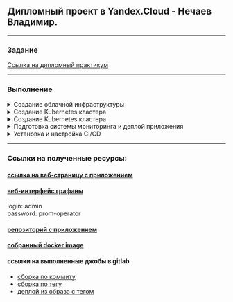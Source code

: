 ## Дипломный проект в Yandex.Cloud - Нечаев Владимир.

---

### Задание

[Ссылка на дипломный практикум](https://github.com/netology-code/devops-diplom-yandexcloud/blob/780e41858bcff72855d9c3aa06733287b368c623/README.md)

---

### Выполнение

<details>
<summary>Создание облачной инфраструктуры</summary>

1. Создал сервисный аккаунт в Yandex.Cloud с достаточными правами.
   
   - Создал аккаунт `yc iam service-account create --name sa-dip`
   - Назначил права `yc resource-manager folder add-access-binding default --role admin --subject serviceAccount:===++ aje*-из предыдущей команды ++===`
   - Получил ключ `yc iam key create --folder-name default --service-account-name sa-dip --output key.json`

2. Сделал terraform который создаст специальную сервисную учетку `tf-dip` и бакет для terraform backend в основном проекте [в отдельной папке](./prep/) и запустил его
   
`terraform apply --auto-approve`

![](media/prep1.png)

![](media/bucket.png)

3. Сделал основновной манифест terraform с VPC и запустил его используя ключи из backend.key (из предыдущего шага) [в папке terraform](./terraform/)

`terraform init -backend-config="access_key=***" -backend-config="secret_key=***"`

`terraform apply --auto-approve`

![](media/net.png)

`terraform destroy` и `terraform apply` отработали корректно

![](media/tf-des.png)

![](media/tf-app.png)

</details>

<details>
<summary>Создание Kubernetes кластера</summary>
    
1. При использовании манифестов `./terraform/vm-masters.tf`, `./terraform/vm-workers.tf` и `./terraform/ansible.tf`. будут развернуты ВМ и кластер через kubespray.

2. Установленный kubespray, переместил в `./ansible/kubespray`

```shell
wget https://github.com/kubernetes-sigs/kubespray/archive/refs/tags/v2.21.0.tar.gz
tar -xvzf v2.21.0.tar.gz
mv kubespray-2.21.0 kubespray
python3 -m pip install --upgrade pip
pip3 install -r kubespray/requirements.txt
```
3. Запустил `terraform apply --auto-approve` 

![](media/ans-done.png)

4. Проверил кластер

![](media/cluster-test1.png) 

![](media/cluster-test2.png)

</details>

<details>
<summary>Создание Kubernetes кластера</summary>
   
1. Создал отдельны репозиторий для тестого приложения [отдельный репозиторий](https://github.com/vanechaev/testapp.git). В котором находится HTML-страница и Docker-файл создающий конетейнер с nginx.

2. Скачал, забилдил и запушил

 ![](media/test-app1.png) 
 
 ![](media/test-app2.png)

</details>

<details>
<summary>Подготовка системы мониторинга и деплой приложения</summary>

1. Используя манифест `./terraform/monitoring.tf` и helm, поднимится сервис  `./k8s/s-grafana.yaml`

2. Используя манифест `./terraform/balance.tf` будет развернут балансировщик для доступа к grafana и testapp.

3. Используя манифест `./terraform/testapp.tf` в k8s развернется тестовое приложение.

![](media/nlb.png)  

![](media/db-graf.png)  

![](media/app-80.png)

</details>

<details>
<summary>Установка и настройка CI/CD</summary>

1. Перенес на GitLab код приложения [репозиторий](https://gitlab.com/vanechaev/testapp.git)

2. Установил Агента в кластер с помощью helm используя манифест `./terraform/cicd.tf`

![](media/gitlab-ag.png)

3. В файле [.gitlab-ci.yml](https://gitlab.com/vanechaev/testapp/-/blob/main/.gitlab-ci.yml?ref_type=heads) настроил пайплайн для автоматической сборки и деплоя приложения.

Пример без тега

![](media/cicd-untag.png)

Пример с тегом

![](media/cicd-tag.png)

Приложение обновляется

![](media/cicd-tag-app.png)

![](media/cicd-tag-app2.png)

</details>

---

### Ссылки на полученные ресурсы:

#### [ссылка на веб-страницу с приложением](http://158.160.153.222/)

#### [веб-интерфейс графаны](http://158.160.154.16:3000/d/efa86fd1d0c121a26444b636a3f509a8/kubernetes-compute-resources-cluster?orgId=1&refresh=10s)
login: admin  
password: prom-operator

#### [репозиторий с приложением](https://gitlab.com/vanechaev/testapp.git)

#### [собранный docker image](https://hub.docker.com/repository/docker/vanechaev/testapp/general)

#### ссылки на выполненные джобы в gitlab

- [сборка по коммиту ](https://gitlab.com/vanechaev/testapp/-/jobs/6473591549)
- [сборка по тегу](https://gitlab.com/vanechaev/testapp/-/jobs/6484450585)
- [деплой из образа с тегом](https://gitlab.com/vanechaev/testapp/-/jobs/6484450599)
